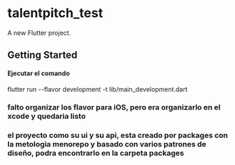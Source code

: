 # talentpitch_test

A new Flutter project.

## Getting Started

#### Ejecutar el comando
flutter run --flavor development -t lib/main_development.dart

### falto organizar los flavor para iOS, pero era organizarlo en el xcode y quedaria listo


### el proyecto como su ui y su api, esta creado por packages con la metologia menorepo y basado con varios patrones de diseño, podra encontrarlo en la carpeta packages
